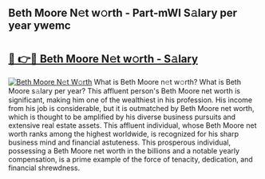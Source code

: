 ## Beth Moore N𝚎t w𝚘rth - Part-mWI S𝚊lary per year ywemc

# <h2><a href="http://gc1s4ef.nevu.top/?p=Beth+Moore">🔗 👉🔴 Beth Moore N𝚎t w𝚘rth - S𝚊lary</a></h2>

[![Beth Moore N𝚎t W𝚘rth](https://i.imgur.com/Oavwk0R.jpeg)](http://gc1s4ef.nevu.top/?p=Beth+Moore)
What is Beth Moore n𝚎t w𝚘rth? What is Beth Moore s𝚊lary per year?
This affluent person's Beth Moore net worth is significant, making him one of the wealthiest in his profession. His income from his job is considerable, but it is outmatched by Beth Moore net worth, which is thought to be amplified by his diverse business pursuits and extensive real estate assets. This affluent individual, whose Beth Moore net worth ranks among the highest worldwide, is recognized for his sharp business mind and financial astuteness. This prosperous individual, possessing a Beth Moore net worth in the billions and a notable yearly compensation, is a prime example of the force of tenacity, dedication, and financial shrewdness.
